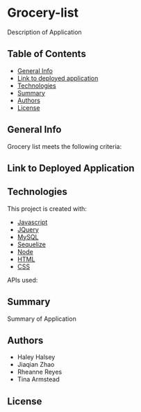 # Grocery-list

Description of Application

## Table of Contents

- [General Info](#general-info)
- [Link to deployed application](#general-info)
- [Technologies](#technologies)
- [Summary](#summary)
- [Authors](#authors)
- [License](#license)

## General Info

Grocery list meets the following criteria:

## Link to Deployed Application

## Technologies

This project is created with:

- [Javascript](https://javascript.com/)
- [JQuery](https://jquery.com/)
- [MySQL](https://www.mysql.com/)
- [Sequelize](https://sequelize.org/)
- [Node](https://www.nodesoftware.com/?gclid=Cj0KCQiA7NKBBhDBARIsAHbXCB6tjiRB0Swb6tW761XCKEBqzP7vkz6NTptfe23zj-wRIt9y4L5XD7IaAtdREALw_wcB)
- [HTML](https://html.com/)
- [CSS](https://www.w3.org/Style/CSS/Overview.en.html)

APIs used:


## Summary

Summary of Application

## Authors

- Haley Halsey
- Jiaqian Zhao
- Rheanne Reyes
- Tina Armstead

## License
